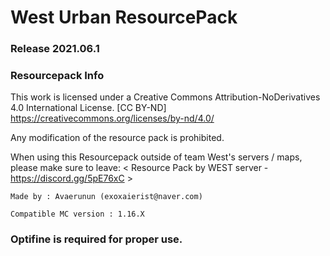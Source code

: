 # West Urban ResourcePack

### Release 2021.06.1

### Resourcepack Info

This work is licensed under a Creative Commons Attribution-NoDerivatives 4.0 International License.
[CC BY-ND] https://creativecommons.org/licenses/by-nd/4.0/

Any modification of the resource pack is prohibited.

When using this Resourcepack outside of team West's servers / maps,
please make sure to leave: < Resource Pack by WEST server - https://discord.gg/5pE76xC >

`Made by : Avaerunun (exoxaierist@naver.com)`

`Compatible MC version : 1.16.X`

### Optifine is required for proper use.
